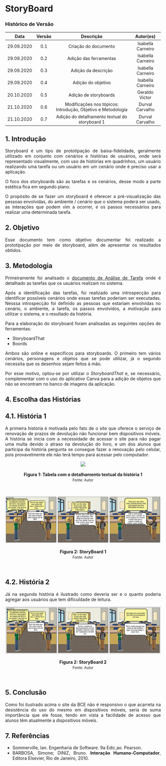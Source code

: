 # StoryBoard

### Histórico de Versão
|    Data    | Versão | Descrição            | Autor(es)       |
| :--------: | :----: | :------------------: | :-------------: |
| 29.09.2020 |  0.1   | Criação do documento | Isabella Carneiro  |
| 29.09.2020 |  0.2   | Adição das ferramentas | Isabella Carneiro |
| 29.09.2020 |  0.3   | Adição da descrição | Isabella Carneiro  |
| 29.09.2020 |  0.4   | Adição do objetivo | Isabella Carneiro  |
| 20.10.2020 |  0.5   | Adição de storyboards | Geraldo Victor  |
| 21.10.2020 |  0.6   | Modificações nos tópicos: Introdução, Objetivo e Metodologia | Durval Carvalho  |
| 21.10.2020 |  0.7   | Adição do detalhamento textual do storyboard 1 | Durval Carvalho  |

<div align='justify'>

## 1. Introdução
Storyboard é um tipo de prototipação de baixa-fidelidade, geralmente utilizado em conjunto com cenários e histórias de usuários, onde será representado visualmente, com uso de histórias em quadrinhos, um usuário realizando uma tarefa ou um usuário em um cenário onde é preciso usar a aplicação.

O foco dos storyboards são as tarefas e os cenários, desse modo a parte estética fica em segundo plano.

O propósito de se fazer um storyboard é oferecer a pré-visualização das pessoas envolvidas, do ambiente / cenário que o sistema poderá ser usado, as interações que podem vim a ocorrer, e os passos necessários para realizar uma determinada tarefa.


## 2. Objetivo
Esse documento tem como objetivo documentar foi realizado a prototipação por meio de storyboard, além de apresentar os resultados obtidos.


## 3. Metodologia
Primeiramente foi analisado o [documento de Análise de Tarefa](/pages/ponto_de_controle_2/analise_tarefas) onde é detalhado as tarefas que os usuários realizam no sistema.

Após a identificação das tarefas, foi realizado uma introspecção para identificar possíveis cenários onde essas tarefas poderiam ser executadas. Nesssa introspecção foi definido as pessoas que estariam envolvidas no cenário, o ambiente, a tarefa, os passos envolvidos, a motivação para utilizar o sistema, e o resultado da história.

Para a elaboração do storyboard foram analisadas as seguintes opções de ferramentas:
- StoryboardThat
- Boords
  
Ambos são online e específicos para storyboards. O primeiro tem vários cenários, personagens e objetos que se pode utilizar, já o segundo necessita que os desenhos sejam feitos à mão.

Por esse motivo, optou-se por utilizar o _StoryboardThat_ e, se necessário, complementar com o uso do aplicativo Canva para a adição de objetos que não se encontram no banco de imagens da aplicação.


## 4. Escolha das Histórias

## 4.1. História 1

A primeira história é motivada pelo fato de o site que oferece o serviço de renovação de prazos de devolução não funcionar bem dispositivos móveis. A história se inicia com a necessidade de acessar o site para não pagar uma multa devido o atraso na devolução do livro, e um dos alunos que participa da história pergunta se consegue fazer a renovação pelo celular, pois provavelmente ele não terá tempo para acessar pelo computador.

<!-- LINK PARA EDIÇÃO: https://docs.google.com/spreadsheets/d/1LBdkyAbsk-s1pVydyWQOxk4Mw9TkRlwpVjI0MGAqVIU/edit?usp=sharing -->
<p align="center">
  <img src='_media/assets/storyboard-table-1.png'>
  <figcaption align='center'>
    <b>Figura 1: Tabela com o detalhamento textual da história 1</b>
    </br>
    <small>Fonte: Autor</small>
  </figcaption>
</p></br>

<p align="center">
    <img src='../../_media/images/storyboard_1.png'>
  <figcaption align='center'>
    <b>Figura 2: StoryBoard 1</b>
    </br>
    <small>Fonte: Autor</small>
  </figcaption>
</p></br>

## 4.2. História 2


Já na segunda história é ilustrado como deveria ser e o quanto poderia agregar aos usuários que tem dificuldade de leitura.

<!-- ADICIONAR DETALHAMENTO TEXTUAL -->

<p align="center">
  <img src='../../_media/images/storyboard_2.png'>
  <figcaption align='center'>
    <b>Figura 2: StoryBoard 2</b>
    </br>
    <small>Fonte: Autor</small>
  </figcaption>
</p></br>

## 5. Conclusão
Como foi ilustrado acima o site da BCE não é responsivo o que acarreta na desistência do uso do mesmo em dispositivos móveis, seria de suma importância que ele fosse, tendo em vista a facilidade de acesso que alunos têm atualmente a dispositivos móveis.


## 7. Referências
- Sommerville, Ian. Engenharia de Software. 9a Edic¸ao. Pearson.
- BARBOSA, Simone; DINIZ, Bruno. **Interação Humano-Computador**, Editora Elsevier, Rio de Janeiro, 2010.